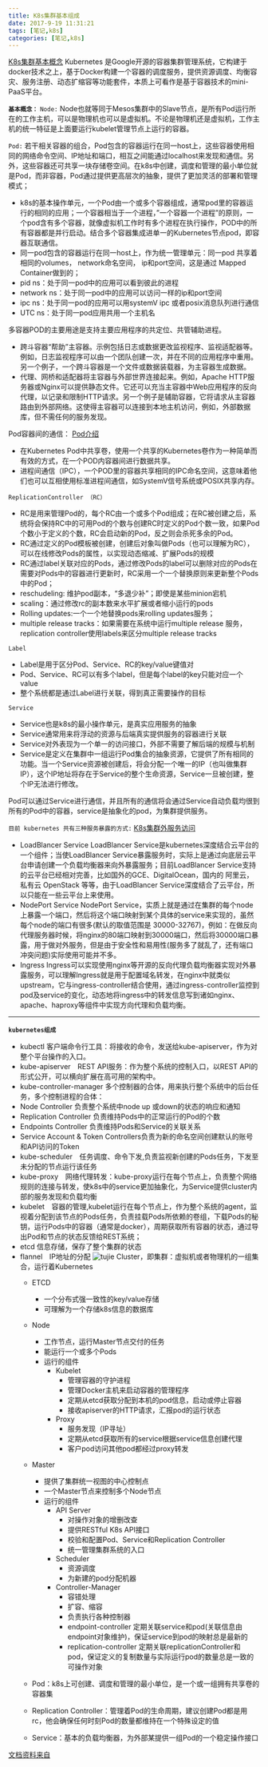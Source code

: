 ```yaml
---
title: K8s集群基本组成
date: 2017-9-19 11:31:21
tags: [笔记,k8s]
categories: [笔记,k8s]
---
```


[K8s集群基本概念](http://www.cnblogs.com/chris-cp/p/5766153.html>)
Kubernetes 是Google开源的容器集群管理系统，它构建于docker技术之上，基于Docker构建一个容器的调度服务，提供资源调度、均衡容灾、服务注册、动态扩缩容等功能套件，本质上可看作是基于容器技术的mini-PaaS平台。

**`基本概念：`**
`Node:`
Node也就等同于Mesos集群中的Slave节点，是所有Pod运行所在的工作主机，可以是物理机也可以是虚拟机。不论是物理机还是虚拟机，工作主机的统一特征是上面要运行kubelet管理节点上运行的容器。

`Pod:`
若干相关容器的组合，Pod包含的容器运行在同一host上，这些容器使用相同的网络命令空间、IP地址和端口，相互之间能通过localhost来发现和通信。另外，这些容器还可共享一块存储卷空间。在k8s中创建，调度和管理的最小单位就是Pod，而非容器，Pod通过提供更高层次的抽象，提供了更加灵活的部署和管理模式；
	
* k8s的基本操作单元，一个Pod由一个或多个容器组成，通常pod里的容器运行的相同的应用；一个容器相当于一个进程，”一个容器一个进程”的原则，一个pod含有多个容器，就像虚拟机工作时有多个进程在执行操作，POD中的所有容器都是并行启动。结合多个容器集成进单一的Kubernetes节点pod，即容器互联通信。
* 同一pod包含的容器运行在同一host上，作为统一管理单元：同一pod 共享着相同的volumes， network命名空间， ip和port空间，这是通过 Mapped Container做到的；  
* pid ns：处于同一pod中的应用可以看到彼此的进程
* network ns：处于同一pod中的应用可以访问一样的ip和port空间
* ipc ns：处于同一pod的应用可以用systemV ipc 或者posix消息队列进行通信
* UTC ns：处于同一pod应用共用一个主机名

多容器POD的主要用途是支持主要应用程序的共定位、共管辅助进程。

* 跨斗容器“帮助”主容器。示例包括日志或数据更改监视程序、监视适配器等。例如，日志监视程序可以由一个团队创建一次，并在不同的应用程序中重用。另一个例子，一个跨斗容器是一个文件或数据装载器，为主容器生成数据。
* 代理、网桥和适配器将主容器与外部世界连接起来。例如，Apache HTTP服务器或Nginx可以提供静态文件。它还可以充当主容器中Web应用程序的反向代理，以记录和限制HTTP请求。另一个例子是辅助容器，它将请求从主容器路由到外部网络。这使得主容器可以连接到本地主机访问，例如，外部数据库，但不需任何的服务发现。

Pod容器间的通信：
[Pod介绍](https://www.kubernetes.org.cn/2767.html)

* 在Kubernetes Pod中共享卷，使用一个共享的Kubernetes卷作为一种简单而有效的方式，在一个POD内容器间进行数据共享。
* 进程间通信（IPC），一个POD里的容器共享相同的IPC命名空间，这意味着他们也可以互相使用标准进程间通信，如SystemV信号系统或POSIX共享内存。

`ReplicationController （RC）`
	
* RC是用来管理Pod的，每个RC由一个或多个Pod组成；在RC被创建之后，系统将会保持RC中的可用Pod的个数与创建RC时定义的Pod个数一致，如果Pod个数小于定义的个数，RC会启动新的Pod，反之则会杀死多余的Pod。
* RC通过定义的Pod模板被创建，创建后对象叫做Pods（也可以理解为RC），可以在线修改Pods的属性，以实现动态缩减、扩展Pods的规模
* RC通过label关联对应的Pods，通过修改Pods的label可以删除对应的Pods在需要对Pods中的容器进行更新时，RC采用一个一个替换原则来更新整个Pods中的Pod；
* reschudeling: 维护pod副本，“多退少补”；即使是某些minion宕机
* scaling：通过修改rc的副本数来水平扩展或者缩小运行的pods
* Rolling updates:一个一个地替换pods来rolling updates服务；
* multiple release tracks：如果需要在系统中运行multiple release 服务，replication controller使用labels来区分multiple release tracks

`Label`

* Label是用于区分Pod、Service、RC的key/value键值对
* Pod、Service、RC可以有多个label，但是每个label的key只能对应一个value
* 整个系统都是通过Label进行关联，得到真正需要操作的目标
  
`Service`

* Service也是k8s的最小操作单元，是真实应用服务的抽象
* Service通常用来将浮动的资源与后端真实提供服务的容器进行关联
* Service对外表现为一个单一的访问接口，外部不需要了解后端的规模与机制
* Service是定义在集群中一组运行Pod集合的抽象资源，它提供了所有相同的功能。当一个Service资源被创建后，将会分配一个唯一的IP（也叫做集群IP），这个IP地址将存在于Service的整个生命资源，Service一旦被创建，整个IP无法进行修改。

Pod可以通过Service进行通信，并且所有的通信将会通过Service自动负载均很到所有的Pod中的容器，service是抽象化的pod，为集群提供服务。

`目前 kubernetes 共有三种服务暴露的方式:`
[K8s集群外服务访问](https://www.kubernetes.org.cn/2812.html)

* LoadBlancer Service
LoadBlancer Service是kubernetes深度结合云平台的一个组件；当使LoadBlancer Service暴露服务时，实际上是通过向底层云平台申请创建一个负载均衡器来向外暴露服务；目前LoadBlancer Service支持的云平台已经相对完善，比如国外的GCE、DigitalOcean，国内的 阿里云，私有云 OpenStack 等等，由于LoadBlancer Service深度结合了云平台，所以只能在一些云平台上来使用。
* NodePort Service
NodePort Service，实质上就是通过在集群的每个node上暴露一个端口，然后将这个端口映射到某个具体的service来实现的，虽然每个node的端口有很多(默认的取值范围是 30000-32767)，例如：在做反向代理服务器时候，将nginx的80端口映射到30000端口，然后将30000端口暴露，用于做对外服务，但是由于安全性和易用性(服务多了就乱了，还有端口冲突问题)实际使用可能并不多。
* Ingress
Ingress可以实现使用nginx等开源的反向代理负载均衡器实现对外暴露服务，可以理解Ingress就是用于配置域名转发，在nginx中就类似upstream，它与ingress-controller结合使用，通过ingress-controller监控到pod及service的变化，动态地将ingress中的转发信息写到诸如nginx、apache、haproxy等组件中实现方向代理和负载均衡。

---
**`kubernetes组成`**　

* kubectl 客户端命令行工具：将接收的命令，发送给kube-apiserver，作为对整个平台操作的入口。
* kube-apiserver　REST API服务：作为整个系统的控制入口，以REST API的形式公开，可以横向扩展在高可用的架构中。
* kube-controller-manager 多个控制器的合体，用来执行整个系统中的后台任务，多个控制进程的合体：
* Node Controller 负责整个系统中node up 或down的状态的响应和通知
* Replication Controller 负责维持Pods中的正常运行的Pod的个数
* Endpoints Controller 负责维持Pods和Service的关联关系
* Service Account & Token Controllers负责为新的命名空间创建默认的账号和API访问的Token　　　　
* kube-scheduler　任务调度、命令下发,负责监视新创建的Pods任务，下发至未分配的节点运行该任务
* kube-proxy　网络代理转发：kube-proxy运行在每个节点上，负责整个网络规则的连接与转发，使k8s中的service更加抽象化，为Service提供cluster内部的服务发现和负载均衡
* kubelet　容器的管理,kubelet运行在每个节点上，作为整个系统的agent，监视着分配到该节点的Pods任务，负责挂载Pods所依赖的卷组，下载Pods的秘钥，运行Pods中的容器（通常是docker），周期获取所有容器的状态，通过导出Pod和节点的状态反馈给REST系统；
* etcd 信息存储，保存了整个集群的状态
* flannel　IP地址的分配
![tujie](https://i.loli.net/2017/10/20/59e9a1d50897a.png)
Cluster，即集群：虚拟机或者物理机的一组集合，运行着Kubernetes
	* ETCD
		* 一个分布式强一致性的key/value存储
		* 可理解为一个存储k8s信息的数据库
	* Node
		* 工作节点，运行Master节点交付的任务
		* 能运行一个或多个Pods
		* 运行的组件
			* Kubelet
				* 管理容器的守护进程
				* 管理Docker主机来启动容器的管理程序
				* 定期从etcd获取分配到本机的pod信息，启动或停止容器
				* 接收apiserver的HTTP请求，汇报pod的运行状态
			* Proxy
				* 服务发现（IP寻址）
				* 定期从etcd获取所有的service根据service信息创建代理
				* 客户pod访问其他pod都经过proxy转发
	* Master
		* 提供了集群统一视图的中心控制点
		* 一个Master节点来控制多个Node节点
		* 运行的组件
			* API Server
				* 对操作对象的增删改查
				* 提供RESTful K8s API接口
				* 校验和配置Pod、Service和Replication Controller
				* 统一管理集群系统的入口
			* Scheduler
				* 资源调度
				* 为新建的pod分配机器
			* Controller-Manager
				* 容错处理
				* 扩容、缩容
				* 负责执行各种控制器
				* endpoint-controller
				定期关联service和pod(关联信息由endpoint对象维护)，保证service到pod的映射总是最新的
				* replication-controller
				定期关联replicationController和pod，保证定义的复制数量与实际运行pod的数量总是一致的
可操作对象

	* Pod：k8s上可创建、调度和管理的最小单位，是一个或一组拥有共享卷的容器集
	* Replication Controller：管理着Pod的生命周期，建议创建Pod都是用rc，他会确保任何时刻Pod的数量都维持在一个特殊设定的值
	* Service：基本的负载均衡器，为外部某提供一组Pod的一个稳定操作接口

[文档资料来自](http://blog.csdn.net/qq1010885678/article/details/48719923)

